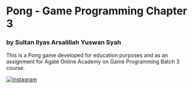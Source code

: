 # Pong - Game Programming Chapter 3
### by Sultan Ilyas Arsalillah Yuswan Syah


This is a Pong game developed for education purposes and as an assignment for Agate Online Academy on Game Programming Batch 3 course.



[![Instagram](https://img.shields.io/badge/instagram-%23E4405F.svg?&style=for-the-badge&logo=instagram&logoColor=white)](https://www.instagram.com/larsspawn/)
